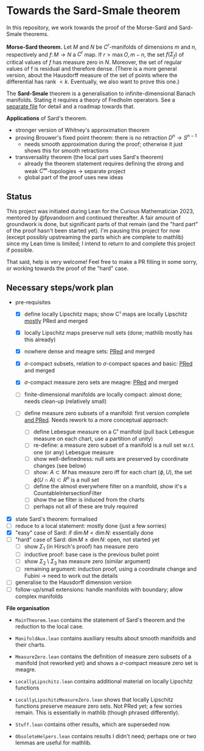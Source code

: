 # Towards the Sard-Smale theorem
In this repository, we work towards the proof of the Morse-Sard and Sard-Smale theorems.

**Morse-Sard theorem.** Let $M$ and $N$ be $C^r$-manifolds of dimensions $m$ and $n$, respectively and $f\colon M\to N$ a $C^r$ map. If $r > \max {O,m - n}$, the set $f(\Sigma_f)$ of critical values of $f$ has measure zero in $N$. Moreover, the set of regular values of f is residual and therefore dense.
(There is a more general version, about the Hausdorff measure of the set of points where the differential has rank $<k$. Eventually, we also want to prove this one.)

The **Sard-Smale** theorem is a generalisation to infinite-dimensional Banach manifolds. Stating it requires a theory of Fredholm operators. See a [separate file](Roadmap_towards_Sard-Smale.md) for detail and a roadmap towards that.

**Applications** of Sard's theorem.
- stronger version of Whitney's approximation theorem
- proving Brouwer's fixed point theorem: there is no retraction $D^n\to S^{n-1}$
  - needs smooth approximation during the proof; otherwise it just shows this for smooth retractions
- transversality theorem (the local part uses Sard's theorem)
  - already the theorem statement requires defining the strong and weak $C^\infty$-topologies -> separate project
  - global part of the proof uses new ideas

## Status
This project was initiated during Lean for the Curious Mathematician 2023, mentored by @fpvandoorn and continued thereafter.
A fair amount of groundwork is done, but significant parts of that remain (and the "hard part" of the proof hasn't been started yet).
I'm pausing this project for now (except possibly upstreaming the parts which are complete to mathlib) since my Lean time is limited; I intend to return to and complete this project if possible.

That said, help is very welcome! Feel free to make a PR filling in some sorry, or working towards the proof of the "hard" case.

## Necessary steps/work plan
- pre-requisites
  - [x] define locally Lipschitz maps; show C¹ maps are locally Lipschitz
     [mostly](https://github.com/leanprover-community/mathlib4/pull/7314) PRed and merged
  - [x] locally Lipschitz maps preserve null sets (done; mathlib mostly has this already)
  - [x] nowhere dense and meagre sets: [PRed](https://github.com/leanprover-community/mathlib4/pull/7180) and merged
  - [x] $\sigma$-compact subsets, relation to $\sigma$-compact spaces and basic: [PRed](https://github.com/leanprover-community/mathlib4/pull/7576) and merged
  - [x] $\sigma$-compact measure zero sets are meagre: [PRed](https://github.com/leanprover-community/mathlib4/pull/7640) and merged
  - [ ] finite-dimensional manifolds are locally compact: almost done; needs clean-up (relatively small)

  - [ ] define measure zero subsets of a manifold: first version complete [and PRed](https://github.com/leanprover-community/mathlib4/pull/7076). Needs rework to a more conceptual approach:
    - [ ] define Lebesgue measure on a C¹ manifold (pull back Lebesgue measure on each chart, use a partition of unity)
    - [ ] re-define: a measure zero subset of a manifold is a null set w.r.t. one (or any) Lebesgue measure
    - [ ] show well-definedness: null sets are preserved by coordinate changes (see below)
    - [ ] show: $A\subset M$ has measure zero iff for each chart $(\phi,U)$, the set $\phi(U\cap A)\subset R^n$ is a null set
    - [ ] define the almost everywhere filter on a manifold, show it's a CountableIntersectionFilter
    - [ ] show the ae filter is induced from the charts
    - [ ] perhaps not all of these are truly required
- [x] state Sard's theorem: formalised
- [ ] reduce to a local statement: mostly done (just a few sorries)
- [x] "easy" case of Sard: if $\dim{M}<\dim{N}$: essentially done
- [ ] "hard" case of Sard: $\dim{M}\geq\dim{N}$: open, not started yet
  - [ ] show $\Sigma_1$ (in Hirsch's proof) has measure zero
  - [ ] inductive proof: base case is the previous bullet point
  - [ ] show $\Sigma_2\setminus\Sigma_3$ has measure zero (similar argument)
  - [ ] remaining argument: induction proof, using a coordinate change and Fubini -> need to work out the details
- [ ] generalise to the Hausdorff dimension version
- [ ] follow-up/small extensions: handle manifolds with boundary; allow complex manifolds

**File organisation**
- `MainTheorem.lean` contains the statement of Sard's theorem and the reduction to the local case.
- `ManifoldAux.lean` contains auxiliary results about smooth manifolds and their charts.
- `MeasureZero.lean` contains the definition of measure zero subsets of a manifold (not reworked yet) and shows a $\sigma$-compact measure zero set is meagre.

- `LocallyLipschitz.lean` contains additional material on locally Lipschitz functions
- `LocallyLipschitzMeasureZero.lean` shows that locally Lipschitz functions preserve measure zero sets. Not PRed yet; a few sorries remain. This is essentially in mathlib (though phrased differently).
- `Stuff.lean` contains other results, which are superseded now.
- `ObsoleteHelpers.lean` contains results I didn't need; perhaps one or two lemmas are useful for mathlib.
